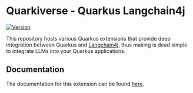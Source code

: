 # Quarkiverse - Quarkus Langchain4j

[![Version](https://img.shields.io/maven-central/v/io.quarkiverse.langchain4j/quarkus-langchain4j?logo=apache-maven&style=flat-square)](https://search.maven.org/artifact/io.quarkiverse.langchain4j/quarkus-langchain4j)

This repository hosts various Quarkus extensions that provide deep integration between Quarkus and [Langchain4j](https://github.com/langchain4j/langchain4j), thus making is dead simple to integrate LLMs into your Quarkus applications.

## Documentation

The documentation for this extension can be found [here](https://github.com/geoand/quarkus-langchain4j/tree/master/docs).
